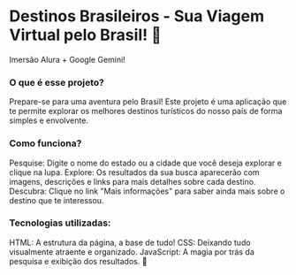 # Destinos Brasileiros - Sua Viagem Virtual pelo Brasil! 🌴

Imersão Alura + Google Gemini!

### O que é esse projeto?

Prepare-se para uma aventura pelo Brasil! Este projeto é uma aplicação que te permite explorar os melhores destinos turísticos do nosso país de forma simples e envolvente.

### Como funciona?

Pesquise: Digite o nome do estado ou a cidade que você deseja explorar e clique na lupa.
Explore: Os resultados da sua busca aparecerão com imagens, descrições e links para mais detalhes sobre cada destino. 
Descubra: Clique no link "Mais informações" para saber ainda mais sobre o destino que te interessou.

### Tecnologias utilizadas:

HTML: A estrutura da página, a base de tudo!
CSS: Deixando tudo visualmente atraente e organizado.
JavaScript: A magia por trás da pesquisa e exibição dos resultados. 🌟

